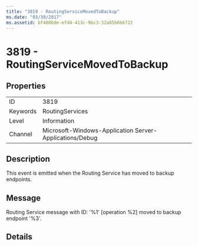 ```yaml
---
title: "3819 - RoutingServiceMovedToBackup"
ms.date: "03/30/2017"
ms.assetid: bf4086de-efd4-413c-9bc3-32a85b6b6722
---
```

# 3819 - RoutingServiceMovedToBackup
## Properties  


|||  
|-|-|  
|ID|3819|  
|Keywords|RoutingServices|  
|Level|Information|  
|Channel|Microsoft-Windows-Application Server-Applications/Debug|  

## Description  
 This event is emitted when the Routing Service has moved to backup endpoints.  

## Message  
 Routing Service message with ID: '%1' [operation %2] moved to backup endpoint '%3'.  

## Details
